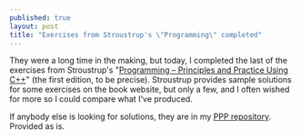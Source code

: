 ```yaml
---
published: true
layout: post
title: "Exercises from Stroustrup's \"Programming\" completed"
---
```


They were a long time in the making, but today, I completed the last of the exercises from Stroustrup's "[Programming &ndash; Principles and Practice Using C++](http://www.stroustrup.com/Programming/PPP1.html)" (the first edition, to be precise). Stroustrup provides sample solutions for some exercises on the book website, but only a few, and I often wished for more so I could compare what I've produced.

If anybody else is looking for solutions, they are in my [PPP repository](https://github.com/bewuethr/stroustrup_ppp). Provided as is.
